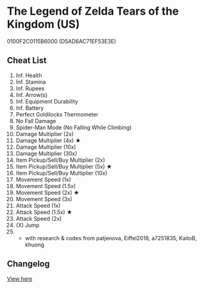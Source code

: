 # The Legend of Zelda Tears of the Kingdom (US)
0100F2C0115B6000 (D5AD6AC71EF53E3E)

## Cheat List
1. Inf. Health
1. Inf. Stamina
1. Inf. Rupees
1. Inf. Arrow(s)
1. Inf. Equipment Durability
1. Inf. Battery
1. Perfect Goldilocks Thermometer
1. No Fall Damage
1. Spider-Man Mode (No Falling While Climbing)
1. Damage Multiplier (2x)
1. Damage Multiplier (4x) ★
1. Damage Multiplier (10x)
1. Damage Multiplier (30x)
1. Item Pickup/Sell/Buy Multiplier (2x)
1. Item Pickup/Sell/Buy Multiplier (5x) ★
1. Item Pickup/Sell/Buy Multiplier (10x)
1. Movement Speed (1x)
1. Movement Speed (1.5x)
1. Movement Speed (2x) ★
1. Movement Speed (3x)
1. Attack Speed (1x)
1. Attack Speed (1.5x) ★
1. Attack Speed (2x)
1. (X) Jump
1. - with research & codes from patjenova, Eiffel2018, a7251835, KaitoB, khuong

## Changelog
[View here](./CHANGELOG.md)